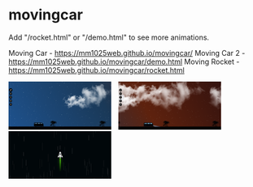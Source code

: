 # movingcar
Add "/rocket.html" or "/demo.html" to see more animations.

Moving Car - https://mm1025web.github.io/movingcar/
Moving Car 2 - https://mm1025web.github.io/movingcar/demo.html
Moving Rocket - https://mm1025web.github.io/movingcar/rocket.html


<p align="left">
<img width=40% src="MovingCarREADME/img1.PNG"> &ensp;
<img width=40% src="MovingCarREADME/img2.PNG"> &ensp;
<img width=40% src="MovingCarREADME/img3.PNG"> &ensp;
</p>
